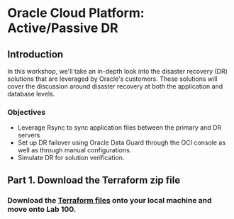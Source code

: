 # Oracle Cloud Platform: Active/Passive DR

<!-- Comment out table of contents
## Table of Contents
[Introduction](#introduction)
-->

## **Introduction**

In this workshop, we'll take an in-depth look into the disaster recovery (DR) solutions that are leveraged by Oracle's customers. These solutions will cover the discussion around disaster recovery at both the application and database levels.

### **Objectives**
- Leverage Rsync to sync application files between the primary and DR servers
- Set up DR failover using Oracle Data Guard through the OCI console as well as through manual configurations.
- Simulate DR for solution verification.

## Part 1. Download the Terraform zip file

### Download the [Terraform files](https://github.com/mark-vong/disaster-recovery/raw/master/terraform/Active_Passive_DR.zip) onto your local machine and move onto Lab 100.
<!-- 
## Table of Contents

### [Lab 100: Setup your environment](LabGuide100.md)
  
### [Lab 200: Using Rsync for application file sync](LabGuide200.md)

### [Lab 300: OCI Active Data Guard](LabGuide300.md)

### [Lab 400: Manual Active Data Guard](LabGuide400.md) -->
